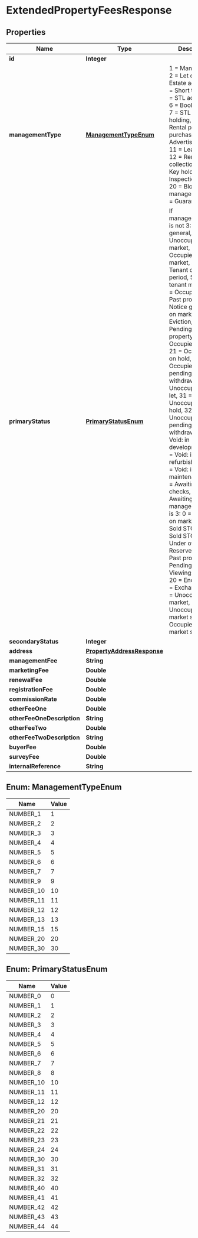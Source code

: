 

# ExtendedPropertyFeesResponse


## Properties

| Name | Type | Description | Notes |
|------------ | ------------- | ------------- | -------------|
|**id** | **Integer** |  |  [optional] |
|**managementType** | [**ManagementTypeEnum**](#ManagementTypeEnum) | 1 &#x3D; Managed let, 2 &#x3D; Let only, 3 &#x3D; Estate agency, 4 &#x3D; Short term let, 5 &#x3D; STL advertising, 6 &#x3D; Booking only, 7 &#x3D; STL Key holding, 9 &#x3D; Rental potential purchase, 10 &#x3D; Advertising only, 11 &#x3D; Lease only, 12 &#x3D; Rent collection, 13 &#x3D; Key holding, 15 &#x3D; Inspection only, 20 &#x3D; Block management, 30 &#x3D; Guaranteed rent |  [optional] |
|**primaryStatus** | [**PrimaryStatusEnum**](#PrimaryStatusEnum) | If management_type is not 3:  1 &#x3D; Void: general, 2 &#x3D; Unoccupied on market, 3 &#x3D; Occupied on market, 4 &#x3D; Tenant check period, 5 &#x3D; Await tenant move in, 6 &#x3D; Occupied, 7 &#x3D; Past property, 8 &#x3D; Notice given: not on market, 10 &#x3D; Eviction, 11 &#x3D; Pending: new property, 20 &#x3D; Occupied: pre let, 21 &#x3D; Occupied: on hold, 22 &#x3D; Occupied: pending withdrawal, 30 &#x3D; Unoccupied: pre let, 31 &#x3D; Unoccupied: on hold, 32 &#x3D; Unoccupied: pending withdrawal, 40 &#x3D; Void: in development, 41 &#x3D; Void: in refurbishment, 42 &#x3D; Void: in maintenance, 43 &#x3D; Awaiting tenant checks, 44 &#x3D; Awaiting lease.\\If management_type is 3:  0 &#x3D; Occupied on market, 1 &#x3D; Sold STC, 2 &#x3D; Sold STCM, 3 &#x3D; Under offer, 4 &#x3D; Reserved, 7 &#x3D; Past property, 8 &#x3D; Pending, 12 &#x3D; Viewings on hold, 20 &#x3D; Enquiry, 21 &#x3D; Exchanged, 22 &#x3D; Unoccupied on market, 23 &#x3D; Unoccupied off-market sale, 24 &#x3D; Occupied off-market sale. |  [optional] |
|**secondaryStatus** | **Integer** |  |  [optional] |
|**address** | [**PropertyAddressResponse**](PropertyAddressResponse.md) |  |  [optional] |
|**managementFee** | **String** |  |  [optional] |
|**marketingFee** | **Double** |  |  [optional] |
|**renewalFee** | **Double** |  |  [optional] |
|**registrationFee** | **Double** |  |  [optional] |
|**commissionRate** | **Double** |  |  [optional] |
|**otherFeeOne** | **Double** |  |  [optional] |
|**otherFeeOneDescription** | **String** |  |  [optional] |
|**otherFeeTwo** | **Double** |  |  [optional] |
|**otherFeeTwoDescription** | **String** |  |  [optional] |
|**buyerFee** | **Double** |  |  [optional] |
|**surveyFee** | **Double** |  |  [optional] |
|**internalReference** | **String** |  |  [optional] |



## Enum: ManagementTypeEnum

| Name | Value |
|---- | -----|
| NUMBER_1 | 1 |
| NUMBER_2 | 2 |
| NUMBER_3 | 3 |
| NUMBER_4 | 4 |
| NUMBER_5 | 5 |
| NUMBER_6 | 6 |
| NUMBER_7 | 7 |
| NUMBER_9 | 9 |
| NUMBER_10 | 10 |
| NUMBER_11 | 11 |
| NUMBER_12 | 12 |
| NUMBER_13 | 13 |
| NUMBER_15 | 15 |
| NUMBER_20 | 20 |
| NUMBER_30 | 30 |



## Enum: PrimaryStatusEnum

| Name | Value |
|---- | -----|
| NUMBER_0 | 0 |
| NUMBER_1 | 1 |
| NUMBER_2 | 2 |
| NUMBER_3 | 3 |
| NUMBER_4 | 4 |
| NUMBER_5 | 5 |
| NUMBER_6 | 6 |
| NUMBER_7 | 7 |
| NUMBER_8 | 8 |
| NUMBER_10 | 10 |
| NUMBER_11 | 11 |
| NUMBER_12 | 12 |
| NUMBER_20 | 20 |
| NUMBER_21 | 21 |
| NUMBER_22 | 22 |
| NUMBER_23 | 23 |
| NUMBER_24 | 24 |
| NUMBER_30 | 30 |
| NUMBER_31 | 31 |
| NUMBER_32 | 32 |
| NUMBER_40 | 40 |
| NUMBER_41 | 41 |
| NUMBER_42 | 42 |
| NUMBER_43 | 43 |
| NUMBER_44 | 44 |



